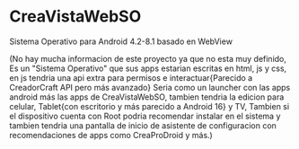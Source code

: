 # CreaVistaWebSO
Sistema Operativo para Android 4.2-8.1 basado en WebView

(No hay mucha informacion de este proyecto ya que no esta muy definido, Es un "Sistema Operativo" que sus apps estarian escritas en html, js y css, en js tendria una api extra para permisos e interactuar{Parecido a CreadorCraft API pero más avanzado} Seria como un launcher con las apps android más las apps de CreaVistaWebSO, tambien tendria la edicion para celular, Tablet{con escritorio y más parecido a Android 16} y TV, Tambien si el dispositivo cuenta con Root podria recomendar instalar en el sistema y tambien tendria una pantalla de inicio de asistente de configuracion con recomendaciones de apps como CreaProDroid y más.)
